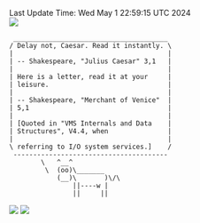 Last Update Time: 
Wed May  1 22:59:15 UTC 2024
<br>![](https://img.shields.io/badge/%E5%A4%A7%E5%AE%B6-%E5%AE%89%E5%AE%89-green)<br>
```
 _______________________________________
/ Delay not, Caesar. Read it instantly. \
|                                       |
| -- Shakespeare, "Julius Caesar" 3,1   |
|                                       |
| Here is a letter, read it at your     |
| leisure.                              |
|                                       |
| -- Shakespeare, "Merchant of Venice"  |
| 5,1                                   |
|                                       |
| [Quoted in "VMS Internals and Data    |
| Structures", V4.4, when               |
|                                       |
\ referring to I/O system services.]    /
 ---------------------------------------
        \   ^__^
         \  (oo)\_______
            (__)\       )\/\
                ||----w |
                ||     ||
```
![](https://github-readme-stats.vercel.app/api?username=chenlitw)
![](https://github-readme-stats.vercel.app/api/top-langs/?username=chenlitw)
